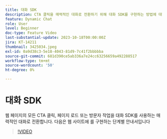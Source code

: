 ```yaml
---
title: 대화 SDK
description: CTA 클릭을 매력적인 대화로 전환하기 위해 대화 SDK를 구현하는 방법에 대해 알아봅니다.
feature: Dynamic Chat
role: User
level: Beginner
doc-type: Feature Video
last-substantial-update: 2023-10-18T00:00:00Z
jira: KT-14211
thumbnail: 3425034.jpeg
exl-id: 0a9d38c3-5e18-4043-81d9-7c41f2bbbbba
source-git-commit: 681d390ce5ab336a7e24cc63256659a492288517
workflow-type: tm+mt
source-wordcount: '50'
ht-degree: 0%

---
```


# 대화 SDK

웹 페이지의 모든 CTA 클릭, 페이지 로드 또는 방문자 작업을 대화 SDK를 사용하는 매력적인 대화로 전환합니다. 다음은 웹 사이트에 를 구현하는 단계별 안내서입니다

>[!VIDEO](https://video.tv.adobe.com/v/3425034/?learn=on)
